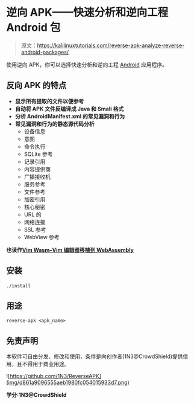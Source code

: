 # 逆向 APK——快速分析和逆向工程 Android 包

> 原文：<https://kalilinuxtutorials.com/reverse-apk-analyze-reverse-android-packages/>

使用逆向 APK，你可以选择快速分析和逆向工程 [Android](https://techincidents.com/android-9-pie-hidden-features/) 应用程序。

## **反向 APK 的特点**

*   **显示所有提取的文件以便参考**
*   **自动将 APK 文件反编译成 Java 和 Smali 格式**
*   **分析 AndroidManifest.xml 的常见漏洞和行为**
*   **常见漏洞和行为的静态源代码分析**
    *   设备信息
    *   意图
    *   命令执行
    *   SQLite 参考
    *   记录引用
    *   内容提供商
    *   广播接收机
    *   服务参考
    *   文件参考
    *   加密引用
    *   核心秘密
    *   URL 的
    *   网络连接
    *   SSL 参考
    *   WebView 参考

**也读作[Vim Wasm–Vim 编辑器移植到 WebAssembly](https://kalilinuxtutorials.com/vim-wasm-vim-editor/)**

## **安装**

```
./install
```

## **用途**

```
reverse-apk <apk_name>
```

## **免责声明**

本软件可自由分发、修改和使用，条件是向创作者(1N3@CrowdShield)提供信用，且不得用于商业用途。

![https://github.com/1N3/ReverseAPK](img/d861a9096555aeb1980fc054015933d7.png)

**学分:1N3@CrowdShield**